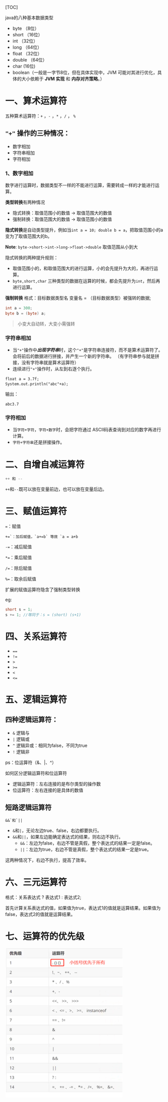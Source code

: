 [TOC]



java的八种基本数据类型

* byte （8位）
* short  （16位）
* int         （32位）
* long    （64位）
* float   （32位）
* double （64位）
* char  (16位)
* boolean（一般是一字节8位，但在具体实现中，JVM 可能对其进行优化，具体的大小依赖于 **JVM 实现** 和 **内存对齐策略**。）





# 一、算术运算符
五种算术运算符：`+` ，`-` ，`*` ，`/` ， `% `

## `"+"` 操作的三种情况：
* 数字相加
* 字符串相加
* 字符相加

### 1、数字相加
数字进行运算时，数据类型不一样的不能进行运算，需要转成一样的才能进行运算。

**类型转换**有两种情况

* 隐式转换：取值范围小的数值 -> 取值范围大的数值
* 强制转换：取值范围大的数值 -> 取值范围小的数值

**隐式转换**是自动类型提升，例如当`int a = 10; double b = a`，把取值范围小的a变为了取值范围大的b。

**Note**: `byte->short->int->long->float->double` 取值范围从小到大

隐式转换的两种提升规则：

* 取值范围小的，和取值范围大的进行运算，小的会先提升为大的，再进行运算。
* `byte,short,char` 三种类型的数据在运算的时候，都会先提升为`int`，然后再进行运算。

**强制转换**
格式：目标数据类型名 变量名 = （目标数据类型）被强转的数据;

```java
int a = 300;
byte b = (byte) a;
```

> 小变大自动转，大变小需强转



### 字符串相加

* 当`"+"`操作中***出现字符串***时，这个`"+"`是字符串连接符，而不是算术运算符了。会将前后的数据进行拼接，并产生一个新的字符串。 （有字符串参与就是拼接，没有字符串就是算术运算符）
* 连续进行`"+"`操作时，从左到右逐个执行。

```
float a = 3.7f;
System.out.println("abc"+a);
```
输出：
```
abc3.7
```

### 字符相加

* 当`字符+字符`，`字符+数字`时，会把字符通过 ASCII码表查询到对应的数字再进行计算。
* `字符+字符串`还是拼接操作。




# 二、自增自减运算符
```java
++ 和 --
```

`++`和`--`既可以放在变量前边，也可以放在变量后边。

# 三、赋值运算符

`=`：赋值

```
+=`：加后赋值，`a+=b` 等效 `a = a+b
```

`-=`：减后赋值

`*=`：乘后赋值

`/=`：除后赋值

`%=`：取余后赋值

扩展的赋值运算符隐含了强制类型转换

eg:
```java
short s = 1;
s += 1; //等同于：s = (short) (s+1)
```

# 四、关系运算符
* `==`
* `!=`
* `>`
* `>=`
* `<`
* `<=`

# 五、逻辑运算符
## 四种逻辑运算符：
* `&` 逻辑与
* `|` 逻辑或
* `^` 逻辑异或：相同为false，不同为true
* `!` 逻辑非

ps：位运算符（&、|、^）

如何区分逻辑运算符和位运算符

* 逻辑运算符：左右连接的是布尔类型的操作数
* 位运算符：左右连接的是具体的数值

## 短路逻辑运算符

```
&&`和`||
```

* `&`和`|`，无论左边true、false，右边都要执行。
* `&&`和`||`，如果左边能确定表达式的结果，则右边不执行。
  * `&&`：左边为false，右边不管是真假，整个表达式的结果一定是false。
  * `||`：左边为true，右边不管是真假，整个表达式的结果一定是true。

这两种情况下，右边不执行，提高了效率。

# 六、三元运算符

格式：关系表达式 ? 表达式1 : 表达式2;

首先计算关系表达式的值，如果值为true，表达式1的值就是运算结果。如果值为false，表达式2的值就是运算结果。

# 七、运算符的优先级

<img src=".assets/image-20240524203544994.png" alt="image-20240524203544994" style="zoom:50%;" /> 